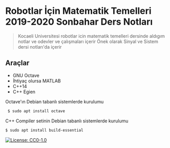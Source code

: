 # Robotlar İçin Matematik Temelleri 2019-2020 Sonbahar Ders Notları 

> Kocaeli Universitesi robotlar icin matematik temelleri dersinde aldıgım notlar ve odevler ve çalışmaları içerir 
> Önek olarak Sinyal ve Sistem dersi notları'da içerir 
## Araçlar 
 - GNU Octave 
 - İhtiyaç olursa MATLAB
 - C++14
 - C++ Egien
 
Octave'ın Debian tabanlı sistemlerde kurulumu
```sh
 $ sudo apt install octave 
```

C++ Compiler setinin Debian tabanlı sistemlerde kurulumu 
```sh
$ sudo apt install build-essential
```
[![License: CC0-1.0](https://licensebuttons.net/l/zero/1.0/80x15.png)](http://creativecommons.org/publicdomain/zero/1.0/)
